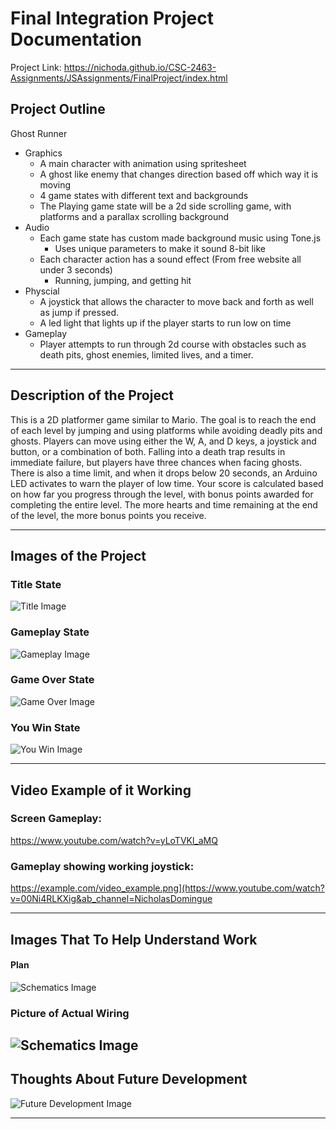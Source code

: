 # Final Integration Project Documentation
Project Link: https://nichoda.github.io/CSC-2463-Assignments/JSAssignments/FinalProject/index.html

## Project Outline

Ghost Runner

- Graphics
  - A main character with animation using spritesheet
  - A ghost like enemy that changes direction based off which way it is moving
  - 4 game states with different text and backgrounds
  - The Playing game state will be a 2d side scrolling game, with platforms and a parallax scrolling background
- Audio
  - Each game state has custom made background music using Tone.js
    - Uses unique parameters to make it sound 8-bit like 
  - Each character action has a sound effect (From free website all under 3 seconds)
    - Running, jumping, and getting hit
- Physcial  
  - A joystick that allows the character to move back and forth as well as jump if pressed.
  - A led light that lights up if the player starts to run low on time
- Gameplay 
  - Player attempts to run through 2d course with obstacles such as death pits, ghost enemies, limited lives, and a timer.
  
---

## Description of the Project

This is a 2D platformer game similar to Mario. The goal is to reach the end of each level by jumping and using platforms while avoiding deadly pits and ghosts. Players can move using either the W, A, and D keys, a joystick and button, or a combination of both. Falling into a death trap results in immediate failure, but players have three chances when facing ghosts. There is also a time limit, and when it drops below 20 seconds, an Arduino LED activates to warn the player of low time. Your score is calculated based on how far you progress through the level, with bonus points awarded for completing the entire level. The more hearts and time remaining at the end of the level, the more bonus points you receive.

---

## Images of the Project

### Title State
![Title Image](./title.PNG)
### Gameplay State
![Gameplay Image](./Gameplay.PNG)
### Game Over State
![Game Over Image](./GameOver.PNG)
### You Win State
![You Win Image](./YouWin.PNG)

---

## Video Example of it Working

### Screen Gameplay:
https://www.youtube.com/watch?v=yLoTVKl_aMQ
### Gameplay showing working joystick:
https://example.com/video_example.png](https://www.youtube.com/watch?v=00Ni4RLKXig&ab_channel=NicholasDomingue

---

## Images That To Help Understand Work

#### Plan
![Schematics Image](./setuo.PNG)

### Picture of Actual Wiring
![Schematics Image](./led.png)
---

## Thoughts About Future Development

![Future Development Image](https://example.com/future_development.png)

---
